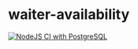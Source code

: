 # waiter-availability

[![NodeJS CI with PostgreSQL](https://github.com/Mxolisi-Tshezi/waiter-availability/actions/workflows/node.js.yml/badge.svg)](https://github.com/Mxolisi-Tshezi/waiter-availability/actions/workflows/node.js.yml)
